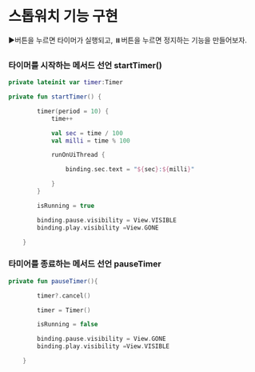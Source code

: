 # 스톱워치 기능 구현

▶️버튼을 누르면 타이머가 실행되고, ⏸️버튼을 누르면 정지하는 기능을 만들어보자.

### 타이머를 시작하는 메서드 선언 startTimer()


~~~kotlin
private lateinit var timer:Timer

private fun startTimer() {

        timer(period = 10) {
            time++

            val sec = time / 100
            val milli = time % 100

            runOnUiThread {

                binding.sec.text = "${sec}:${milli}"

            }
        }

        isRunning = true

        binding.pause.visibility = View.VISIBLE
        binding.play.visibility =View.GONE

    }
~~~
### 타미어를 종료하는 메서드 선언 pauseTimer


~~~kotlin
private fun pauseTimer(){

        timer?.cancel()

        timer = Timer()

        isRunning = false

        binding.pause.visibility = View.GONE
        binding.play.visibility =View.VISIBLE

    }
~~~
